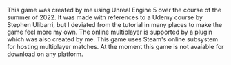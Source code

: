 This game was created by me using Unreal Engine 5 over the course of the summer of 2022. It was made with references to a Udemy course by Stephen Ulibarri, but I deviated
from the tutorial in many places to make the game feel more my own. The online multiplayer is supported by a plugin which was also created by me. This game uses Steam's
online subsystem for hosting multiplayer matches. At the moment this game is not avaiable for download on any platform. 
